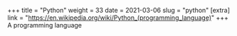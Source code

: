 +++
title = "Python"
weight = 33
date = 2021-03-06
slug = "python"
[extra]
link = "https://en.wikipedia.org/wiki/Python_(programming_language)"
+++
A programming language

